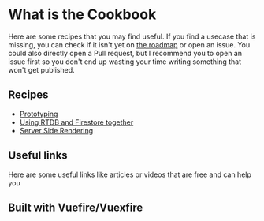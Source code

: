 # What is the Cookbook

Here are some recipes that you may find useful. If you find a usecase that is missing, you can check if it isn't yet on [the roadmap](https://github.com/vuejs/vuefire/issues/145) or open an issue. You could also directly open a Pull request, but I recommend you to open an issue first so you don't end up wasting your time writing something that won't get published.

## Recipes

- [Prototyping](./prototyping.md)
- [Using RTDB and Firestore together](./rtdb-and-firestore.md)
- [Server Side Rendering](./ssr.md)

## Useful links

Here are some useful links like articles or videos that are free and can help you

## Built with Vuefire/Vuexfire
